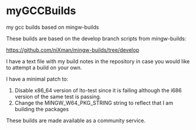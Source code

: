 # myGCCBuilds
my gcc builds based on mingw-builds

These builds are based on the develop branch scripts from mingw-builds:

https://github.com/niXman/mingw-builds/tree/develop

I have a text file with my build notes in the repository in case you would like to attempt a build on your own.

I have a minimal patch to:

1) Disable x86_64 version of lto-test since it is failing although the i686 version of the same test is passing.
2) Change the MINGW_W64_PKG_STRING string to reflect that I am building the packages

These builds are made available as a community service.


